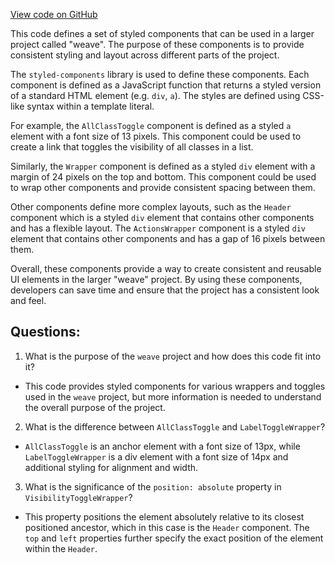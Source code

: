 [View code on GitHub](https://github.com/wandb/weave/weave-js/src/components/Panel2/ControlImageOverlays.styles.ts)

This code defines a set of styled components that can be used in a larger project called "weave". The purpose of these components is to provide consistent styling and layout across different parts of the project.

The `styled-components` library is used to define these components. Each component is defined as a JavaScript function that returns a styled version of a standard HTML element (e.g. `div`, `a`). The styles are defined using CSS-like syntax within a template literal.

For example, the `AllClassToggle` component is defined as a styled `a` element with a font size of 13 pixels. This component could be used to create a link that toggles the visibility of all classes in a list.

Similarly, the `Wrapper` component is defined as a styled `div` element with a margin of 24 pixels on the top and bottom. This component could be used to wrap other components and provide consistent spacing between them.

Other components define more complex layouts, such as the `Header` component which is a styled `div` element that contains other components and has a flexible layout. The `ActionsWrapper` component is a styled `div` element that contains other components and has a gap of 16 pixels between them.

Overall, these components provide a way to create consistent and reusable UI elements in the larger "weave" project. By using these components, developers can save time and ensure that the project has a consistent look and feel.
## Questions: 
 1. What is the purpose of the `weave` project and how does this code fit into it?
- This code provides styled components for various wrappers and toggles used in the `weave` project, but more information is needed to understand the overall purpose of the project.

2. What is the difference between `AllClassToggle` and `LabelToggleWrapper`?
- `AllClassToggle` is an anchor element with a font size of 13px, while `LabelToggleWrapper` is a div element with a font size of 14px and additional styling for alignment and width.

3. What is the significance of the `position: absolute` property in `VisibilityToggleWrapper`?
- This property positions the element absolutely relative to its closest positioned ancestor, which in this case is the `Header` component. The `top` and `left` properties further specify the exact position of the element within the `Header`.